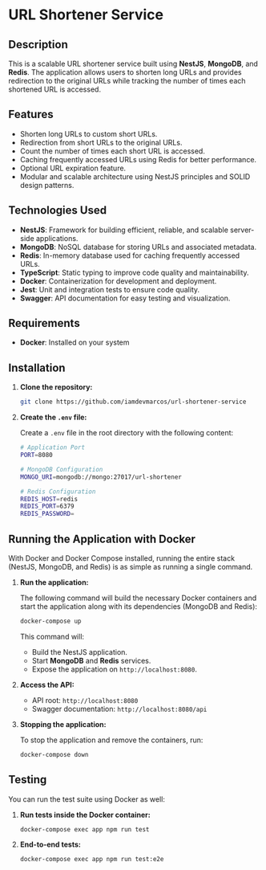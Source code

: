 # URL Shortener Service

## Description

This is a scalable URL shortener service built using **NestJS**, **MongoDB**, and **Redis**. The application allows users to shorten long URLs and provides redirection to the original URLs while tracking the number of times each shortened URL is accessed.

## Features

- Shorten long URLs to custom short URLs.
- Redirection from short URLs to the original URLs.
- Count the number of times each short URL is accessed.
- Caching frequently accessed URLs using Redis for better performance.
- Optional URL expiration feature.
- Modular and scalable architecture using NestJS principles and SOLID design patterns.

## Technologies Used

- **NestJS**: Framework for building efficient, reliable, and scalable server-side applications.
- **MongoDB**: NoSQL database for storing URLs and associated metadata.
- **Redis**: In-memory database used for caching frequently accessed URLs.
- **TypeScript**: Static typing to improve code quality and maintainability.
- **Docker**: Containerization for development and deployment.
- **Jest**: Unit and integration tests to ensure code quality.
- **Swagger**: API documentation for easy testing and visualization.

## Requirements

- **Docker**: Installed on your system

## Installation

1. **Clone the repository:**

   ```bash
   git clone https://github.com/iamdevmarcos/url-shortener-service
   ```

2. **Create the `.env` file:**

   Create a `.env` file in the root directory with the following content:

   ```bash
   # Application Port
   PORT=8080

   # MongoDB Configuration
   MONGO_URI=mongodb://mongo:27017/url-shortener

   # Redis Configuration
   REDIS_HOST=redis
   REDIS_PORT=6379
   REDIS_PASSWORD=
   ```

## Running the Application with Docker

With Docker and Docker Compose installed, running the entire stack (NestJS, MongoDB, and Redis) is as simple as running a single command.

1. **Run the application:**

   The following command will build the necessary Docker containers and start the application along with its dependencies (MongoDB and Redis):

   ```bash
   docker-compose up
   ```

   This command will:

   - Build the NestJS application.
   - Start **MongoDB** and **Redis** services.
   - Expose the application on `http://localhost:8080`.

2. **Access the API:**

   - API root: `http://localhost:8080`
   - Swagger documentation: `http://localhost:8080/api`

3. **Stopping the application:**

   To stop the application and remove the containers, run:

   ```bash
   docker-compose down
   ```

## Testing

You can run the test suite using Docker as well:

1. **Run tests inside the Docker container:**

   ```bash
   docker-compose exec app npm run test
   ```

2. **End-to-end tests:**

   ```bash
   docker-compose exec app npm run test:e2e
   ```

